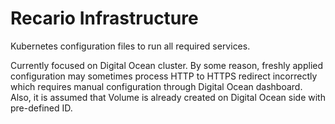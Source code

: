 # Recario Infrastructure

Kubernetes configuration files to run all required services.

Currently focused on Digital Ocean cluster. By some reason, freshly applied configuration may sometimes process HTTP to HTTPS redirect incorrectly which requires manual configuration through Digital Ocean dashboard. Also, it is assumed that Volume is already created on Digital Ocean side with pre-defined ID.
